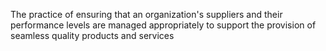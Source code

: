 The practice of ensuring that an organization's suppliers and their performance levels are managed appropriately to support the provision of seamless quality products and services